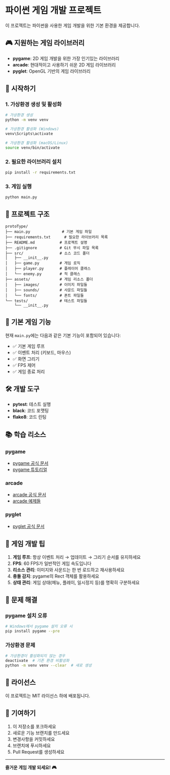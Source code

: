 # 파이썬 게임 개발 프로젝트

이 프로젝트는 파이썬을 사용한 게임 개발을 위한 기본 환경을 제공합니다.

## 🎮 지원하는 게임 라이브러리

- **pygame**: 2D 게임 개발을 위한 가장 인기있는 라이브러리
- **arcade**: 현대적이고 사용하기 쉬운 2D 게임 라이브러리
- **pyglet**: OpenGL 기반의 게임 라이브러리

## 🚀 시작하기

### 1. 가상환경 생성 및 활성화

```bash
# 가상환경 생성
python -m venv venv

# 가상환경 활성화 (Windows)
venv\Scripts\activate

# 가상환경 활성화 (macOS/Linux)
source venv/bin/activate
```

### 2. 필요한 라이브러리 설치

```bash
pip install -r requirements.txt
```

### 3. 게임 실행

```bash
python main.py
```

## 📁 프로젝트 구조

```
protoType/
├── main.py              # 기본 게임 파일
├── requirements.txt      # 필요한 라이브러리 목록
├── README.md           # 프로젝트 설명
├── .gitignore          # Git 무시 파일 목록
├── src/                # 소스 코드 폴더
│   ├── __init__.py
│   ├── game.py         # 게임 로직
│   ├── player.py       # 플레이어 클래스
│   └── enemy.py        # 적 클래스
├── assets/             # 게임 리소스 폴더
│   ├── images/         # 이미지 파일들
│   ├── sounds/         # 사운드 파일들
│   └── fonts/          # 폰트 파일들
└── tests/              # 테스트 파일들
    └── __init__.py
```

## 🎯 기본 게임 기능

현재 `main.py`에는 다음과 같은 기본 기능이 포함되어 있습니다:

- ✅ 기본 게임 루프
- ✅ 이벤트 처리 (키보드, 마우스)
- ✅ 화면 그리기
- ✅ FPS 제어
- ✅ 게임 종료 처리

## 🛠️ 개발 도구

- **pytest**: 테스트 실행
- **black**: 코드 포맷팅
- **flake8**: 코드 린팅

## 📚 학습 리소스

### pygame
- [pygame 공식 문서](https://www.pygame.org/docs/)
- [pygame 튜토리얼](https://www.pygame.org/wiki/tutorials)

### arcade
- [arcade 공식 문서](https://arcade.academy/)
- [arcade 예제들](https://arcade.academy/examples/)

### pyglet
- [pyglet 공식 문서](https://pyglet.readthedocs.io/)

## 🎨 게임 개발 팁

1. **게임 루프**: 항상 이벤트 처리 → 업데이트 → 그리기 순서를 유지하세요
2. **FPS**: 60 FPS가 일반적인 게임 속도입니다
3. **리소스 관리**: 이미지와 사운드는 한 번 로드하고 재사용하세요
4. **충돌 감지**: pygame의 Rect 객체를 활용하세요
5. **상태 관리**: 게임 상태(메뉴, 플레이, 일시정지 등)를 명확히 구분하세요

## 🐛 문제 해결

### pygame 설치 오류
```bash
# Windows에서 pygame 설치 오류 시
pip install pygame --pre
```

### 가상환경 문제
```bash
# 가상환경이 활성화되지 않는 경우
deactivate  # 기존 환경 비활성화
python -m venv venv --clear  # 새로 생성
```

## 📝 라이선스

이 프로젝트는 MIT 라이선스 하에 배포됩니다.

## 🤝 기여하기

1. 이 저장소를 포크하세요
2. 새로운 기능 브랜치를 만드세요
3. 변경사항을 커밋하세요
4. 브랜치에 푸시하세요
5. Pull Request를 생성하세요

---

**즐거운 게임 개발 되세요! 🎮**
